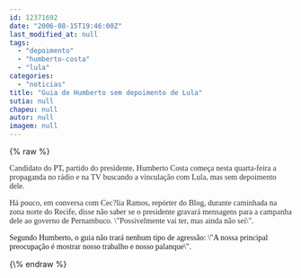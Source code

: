 ```yaml
---
id: 12371692
date: "2006-08-15T19:46:00Z"
last_modified_at: null
tags:
  - "depoimento"
  - "humberto-costa"
  - "lula"
categories:
  - "noticias"
title: "Guia de Humberto sem depoimento de Lula"
sutia: null
chapeu: null
autor: null
imagem: null
---
```

{\% raw %}
<p><FONT color=#333333></p>
<p><P><FONT face=Verdana>Candidato do PT, partido do presidente, Humberto Costa começa nesta quarta-feira a propaganda no rádio e na TV buscando a vinculação com Lula, mas sem depoimento dele.</FONT></P></p>
<p><P><FONT face=Verdana>Há pouco, em conversa com Cec?lia Ramos, repórter do Blog, durante caminhada na zona norte do Recife, disse não saber se o presidente gravará mensagens para a campanha dele ao governo de Pernambuco. \"Possivelmente vai ter, mas ainda não sei\".</FONT></P></FONT></p>
<p><P><FONT face=Verdana>Segundo Humberto, o guia&nbsp;não trará nenhum tipo de agressão: \"A nossa principal preocupação é mostrar nosso trabalho e nosso palanque\".</FONT></P> </p>
{\% endraw %}